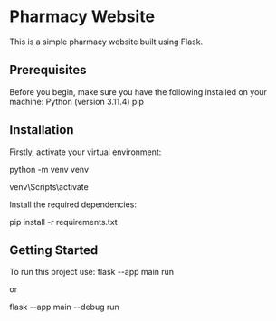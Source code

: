# Pharmacy Website
This is a simple pharmacy website built using Flask.


## Prerequisites
Before you begin, make sure you have the following installed on your machine:
Python (version 3.11.4)
pip

## Installation
Firstly, activate your virtual environment:

<!--If you don't have it create it with:-->
python -m venv venv

<!--To activate virtual environment:-->
venv\Scripts\activate

Install the required dependencies: 

pip install -r requirements.txt

## Getting Started
To run this project use:
flask --app main run

or 

flask --app main --debug run